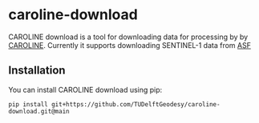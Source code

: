 # caroline-download

CAROLINE download is a tool for downloading data for processing by by [CAROLINE](https://bitbucket.org/grsradartudelft/caroline/src/main/). Currently it supports downloading SENTINEL-1 data from [ASF](https://asf.alaska.edu)

## Installation

You can install CAROLINE download using pip:

```
pip install git+https://github.com/TUDelftGeodesy/caroline-download.git@main
```

